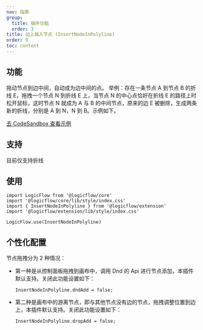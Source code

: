 ```yaml
---
nav: 指南
group:
  title: 插件功能
  order: 3
title: 边上插入节点 (InsertNodeInPolyline)
order: 9
toc: content
---
```


## 功能

拖动节点到边中间，自动成为边中间的点。
举例：存在一条节点 A 到节点 B 的折线 E，拖拽一个节点 N 到折线 E 上，当节点 N 的中心点恰好在折线 E
的路径上时松开鼠标，这时节点 N 就成为 A 与 B 的中间节点，原来的边 E 被删除，生成两条新的折线，分别是 A 到
N，N 到 B。示例如下。

<!-- TODO -->
<a href="https://examples.logic-flow.cn/demo/dist/examples/#/extension/InserNodeInPolyline?from=doc" target="_blank"> 去 CodeSandbox 查看示例</a>

## 支持

目前仅支持折线

## 使用

```tsx | pure
import LogicFlow from '@logicflow/core'
import '@logicflow/core/lib/style/index.css'
import { InsertNodeInPolyline } from '@logicflow/extension'
import '@logicflow/extension/lib/style/index.css'

LogicFlow.use(InsertNodeInPolyline)
```

## 个性化配置

节点拖拽分为 2 种情况：

- 第一种是从控制面板拖拽到画布中，调用 Dnd 的 Api 进行节点添加，本插件默认支持。关闭此功能设置如下：
  ```tsx | pure
  InsertNodeInPolyline.dndAdd = false;
  ```
- 第二种是画布中的游离节点，即与其他节点没有边的节点，拖拽调整位置到边上，本插件默认支持。关闭此功能设置如下：
  ```tsx | pure
  InsertNodeInPolyline.dropAdd = false;
  ```
